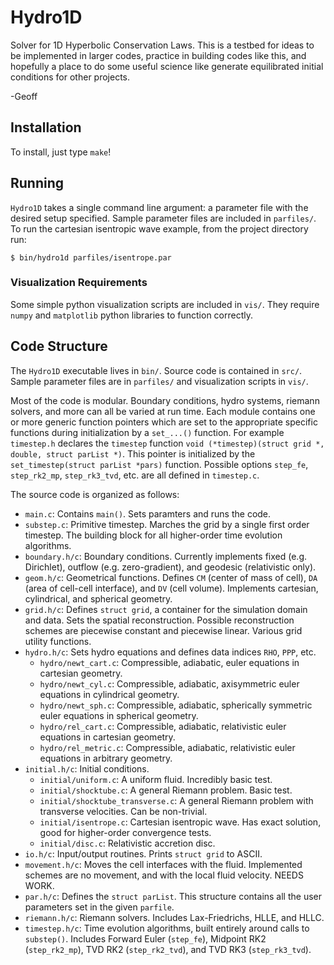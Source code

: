 # Hydro1D #

Solver for 1D Hyperbolic Conservation Laws.  This is a testbed for ideas to be
implemented in larger codes, practice in building codes like this, and
hopefully a place to do some useful science like generate equilibrated initial
conditions for other projects.

-Geoff

## Installation ##

To install, just type `make`!

## Running ##

`Hydro1D` takes a single command line argument: a parameter file with the
desired setup specified. Sample parameter files are included in `parfiles/`.
To run the cartesian isentropic wave example, from the project directory run:

    $ bin/hydro1d parfiles/isentrope.par

### Visualization Requirements ###

Some simple python visualization scripts are included in `vis/`. They require
`numpy` and `matplotlib` python libraries to function correctly.

## Code Structure ##

The `Hydro1D` executable lives in `bin/`. Source code is contained in `src/`.
Sample parameter files are in `parfiles/` and visualization scripts in `vis/`.

Most of the code is modular. Boundary conditions, hydro systems, riemann solvers,
and more can all be varied at run time. Each module contains one or more
generic function pointers which are set to the appropriate specific functions
during initialization by a `set_...()` function.  For example `timestep.h`
declares the `timestep` function `void (*timestep)(struct grid *, double, struct parList *)`.  This pointer is initialized by the 
`set_timestep(struct parList *pars)` function.  Possible options `step_fe`,
`step_rk2_mp`, `step_rk3_tvd`, etc. are all defined in `timestep.c`.

The source code is organized as follows:

* `main.c`: Contains `main()`. Sets paramters and runs the code.
* `substep.c`: Primitive timestep. Marches the grid by a single first order
    timestep. The building block for all higher-order time evolution algorithms.
* `boundary.h/c`: Boundary conditions.  Currently implements fixed
    (e.g. Dirichlet), outflow (e.g. zero-gradient), and geodesic (relativistic
    only). 
* `geom.h/c`: Geometrical functions. Defines `CM` (center of mass of cell), `DA`
    (area of cell-cell interface), and `DV` (cell volume). Implements cartesian,
    cylindrical, and spherical geometry.
* `grid.h/c`: Defines `struct grid`, a container for the simulation domain and
    data. Sets the spatial reconstruction. Possible reconstruction schemes
    are piecewise constant and piecewise linear. Various grid utility functions.
* `hydro.h/c`: Sets hydro equations and defines data indices `RHO`, `PPP`, etc.
    * `hydro/newt_cart.c`: Compressible, adiabatic, euler equations in cartesian
        geometry.
    * `hydro/newt_cyl.c`: Compressible, adiabatic, axisymmetric euler equations
        in cylindrical geometry.
    * `hydro/newt_sph.c`: Compressible, adiabatic, spherically symmetric euler
        equations in spherical geometry.
    * `hydro/rel_cart.c`: Compressible, adiabatic, relativistic euler equations
        in cartesian geometry.
    * `hydro/rel_metric.c`: Compressible, adiabatic, relativistic euler equations
        in arbitrary geometry.
* `initial.h/c`: Initial conditions.
    * `initial/uniform.c`: A uniform fluid. Incredibly basic test.
    * `initial/shocktube.c`: A general Riemann problem. Basic test.
    * `initial/shocktube_transverse.c`: A general Riemann problem with transverse
        velocities. Can be non-trivial.
    * `initial/isentrope.c`: Cartesian isentropic wave. Has exact solution, good
        for higher-order convergence tests.
    * `initial/disc.c`: Relativistic accretion disc.
* `io.h/c`: Input/output routines. Prints `struct grid` to ASCII.
* `movement.h/c`: Moves the cell interfaces with the fluid. Implemented schemes
    are no movement, and with the local fluid velocity. NEEDS WORK.
* `par.h/c`: Defines the `struct parList`. This structure contains all the user
    parameters set in the given `parfile`.
* `riemann.h/c`: Riemann solvers. Includes Lax-Friedrichs, HLLE, and HLLC.
* `timestep.h/c`: Time evolution algorithms, built entirely around calls to
    `substep()`.  Includes Forward Euler (`step_fe`), Midpoint RK2
    (`step_rk2_mp`), TVD RK2 (`step_rk2_tvd`), and TVD RK3 (`step_rk3_tvd`).







